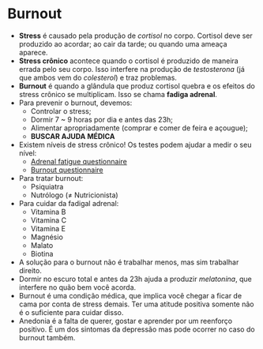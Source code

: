 # Burnout

- **Stress** é causado pela produção de _cortisol_ no corpo. Cortisol deve ser produzido ao acordar; ao cair da tarde; ou quando uma ameaça aparece.
- **Stress crônico** acontece quando o cortisol é produzido de maneira errada pelo seu corpo. Isso interfere na produção de _testosterona_ (já que ambos vem do _colesterol_) e traz problemas.
- **Burnout** é quando a glândula que produz cortisol quebra e os efeitos do stress crônico se multiplicam. Isso se chama **fadiga adrenal**.
- Para prevenir o burnout, devemos:
    - Controlar o stress;
    - Dormir 7 ~ 9 horas por dia e antes das 23h;
    - Alimentar apropriadamente (comprar e comer de feira e açougue);
    - **BUSCAR AJUDA MÉDICA**
- Existem níveis de stress crônico! Os testes podem ajudar a medir o seu nível:
    - [Adrenal fatigue questionnaire](https://adrenalfatigue.org/take-the-adrenal-fatigue-questionnaire/)
    - [Burnout questionnaire](https://adrenalfatigue.org/burnout-questionnaire/)
- Para tratar burnout:
    - Psiquiatra
    - Nutrólogo (≠ Nutricionista)
- Para cuidar da fadigal adrenal:
    - Vitamina B
    - Vitamina C
    - Vitamina E
    - Magnésio
    - Malato
    - Biotina
- A solução para o burnout não é trabalhar menos, mas sim trabalhar direito.
- Dormir no escuro total e antes da 23h ajuda a produzir _melatonina_, que interfere no quão bem você acorda.
- Burnout é uma condição médica, que implica você chegar a ficar de cama por conta de stress demais. Ter uma atitude positiva somente não é o suficiente para cuidar disso.
- Anedonia é a falta de querer, gostar e aprender por um reenforço positivo. É um dos sintomas da depressão mas pode ocorrer no caso do burnout também.